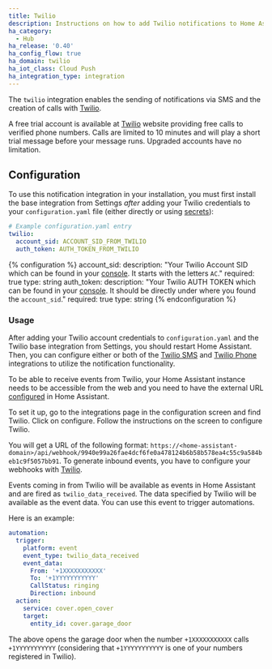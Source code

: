 ```yaml
---
title: Twilio
description: Instructions on how to add Twilio notifications to Home Assistant.
ha_category:
  - Hub
ha_release: '0.40'
ha_config_flow: true
ha_domain: twilio
ha_iot_class: Cloud Push
ha_integration_type: integration
---
```


The `twilio` integration enables the sending of notifications via SMS and the creation of calls with [Twilio](https://twilio.com).

A free trial account is available at [Twilio](https://twilio.com) website providing free calls to verified phone numbers.
Calls are limited to 10 minutes and will play a short trial message before your message runs. Upgraded accounts have no limitation.

## Configuration

To use this notification integration in your installation, you must first install the base integration from Settings _after_ adding your Twilio credentials to your `configuration.yaml` file (either directly or using [secrets](https://www.home-assistant.io/docs/configuration/secrets/)):

```yaml
# Example configuration.yaml entry
twilio:
  account_sid: ACCOUNT_SID_FROM_TWILIO
  auth_token: AUTH_TOKEN_FROM_TWILIO
```

{% configuration %}
account_sid:
  description: "Your Twilio Account SID which can be found in your [console](https://www.twilio.com/console). It starts with the letters `AC`."
  required: true
  type: string
auth_token:
  description: "Your Twilio AUTH TOKEN which can be found in your [console](https://www.twilio.com/console). It should be directly under where you found the `account_sid`."
  required: true
  type: string
{% endconfiguration %}

### Usage

After adding your Twilio account credentials to `configuration.yaml` and the Twilio base integration from Settings, you should restart Home Assistant.   Then, you can configure either or both of the [Twilio SMS](/integrations/twilio_sms) and [Twilio Phone](/integrations/twilio_call) integrations to utilize the notification functionality.

To be able to receive events from Twilio, your Home Assistant instance needs to be accessible from the web and you need to have the external URL [configured](/docs/configuration/basic) in Home Assistant.

To set it up, go to the integrations page in the configuration screen and find Twilio. Click on configure. Follow the instructions on the screen to configure Twilio.

You will get a URL of the following format: `https://<home-assistant-domain>/api/webhook/9940e99a26fae4dcf6fe0a478124b6b58b578ea4c55c9a584beb1c9f5057bb91`. To generate inbound events, you have to configure your webhooks with [Twilio](https://www.twilio.com/docs/glossary/what-is-a-webhook).

Events coming in from Twilio will be available as events in Home Assistant and are fired as `twilio_data_received`. The data specified by Twilio will be available as the event data. You can use this event to trigger automations.

Here is an example:

```yaml
automation:
  trigger:
    platform: event
    event_type: twilio_data_received
    event_data:
      From: '+1XXXXXXXXXXX'
      To: '+1YYYYYYYYYYY'
      CallStatus: ringing
      Direction: inbound
  action:
    service: cover.open_cover
    target:
      entity_id: cover.garage_door
```

The above opens the garage door when the number `+1XXXXXXXXXXX` calls `+1YYYYYYYYYYY` (considering that `+1YYYYYYYYYYY` is one of your numbers registered in Twilio).
